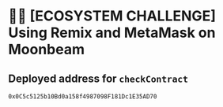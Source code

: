 # 🧑‍💻 [ECOSYSTEM CHALLENGE] Using Remix and MetaMask on Moonbeam

## Deployed address for `checkContract`

`0x0C5c5125b10Bd0a158f4987098F181Dc1E35AD70`
